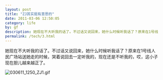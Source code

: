 ```yaml
---
layout: post
title: "ZJ其实挺有意思的"
date: 2011-03-06 12:50:05
category: life
by: gf
description: 她现在不大听我的话了。不过话又说回来，她什么时候听我话了？原来在1号线人民广场站送她走的时候，哭着说回去一定听我的，现在还是不听我的，哎，这小子现在胆儿越来越正了。
permalink: /tech/3.html
---
```

她现在不大听我的话了。不过话又说回来，她什么时候听我话了？原来在1号线人民广场站送她走的时候，哭着说回去一定听我的，现在还是不听我的，哎，这小子现在胆儿越来越正了。

![030611_1250_ZJ1.gif][]


[030611_1250_ZJ1.gif]: http://www.gfzj.us/wp-content/uploads/2011/03/030611_1250_ZJ1.gif
